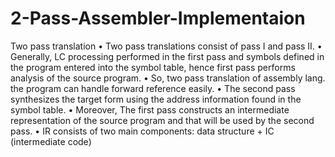 # 2-Pass-Assembler-Implementaion
Two pass translation
• Two pass translations consist of pass I and pass II.
• Generally, LC processing performed in the first pass and symbols
defined in the program entered into the symbol table, hence first pass
performs analysis of the source program.
• So, two pass translation of assembly lang. the program can handle
forward reference easily.
• The second pass synthesizes the target form using the address
information found in the symbol table.
• Moreover, The first pass constructs an intermediate representation of
the source program and that will be used by the second pass.
• IR consists of two main components: data structure + IC (intermediate
code)
